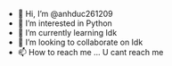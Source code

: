 - 👋 Hi, I’m @anhduc261209
- 👀 I’m interested in Python
- 🌱 I’m currently learning Idk
- 💞️ I’m looking to collaborate on Idk
- 📫 How to reach me ... U cant reach me

<!---
anhduc261209/anhduc261209 is a ✨ special ✨ repository because its `README.md` (this file) appears on your GitHub profile.
You can click the Preview link to take a look at your changes.
--->

